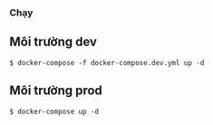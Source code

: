 ### Chạy
## Môi trường dev
```
$ docker-compose -f docker-compose.dev.yml up -d
```
## Môi trường prod
```
$ docker-compose up -d
```